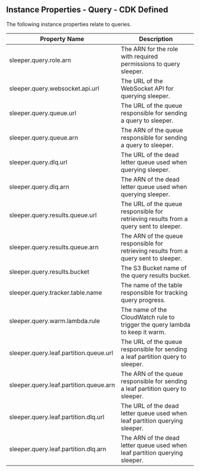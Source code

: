 ## Instance Properties - Query - CDK Defined

The following instance properties relate to queries.

| Property Name                          | Description                                                                           |
|----------------------------------------|---------------------------------------------------------------------------------------|
| sleeper.query.role.arn                 | The ARN for the role with required permissions to query sleeper.                      |
| sleeper.query.websocket.api.url        | The URL of the WebSocket API for querying sleeper.                                    |
| sleeper.query.queue.url                | The URL of the queue responsible for sending a query to sleeper.                      |
| sleeper.query.queue.arn                | The ARN of the queue responsible for sending a query to sleeper.                      |
| sleeper.query.dlq.url                  | The URL of the dead letter queue used when querying sleeper.                          |
| sleeper.query.dlq.arn                  | The ARN of the dead letter queue used when querying sleeper.                          |
| sleeper.query.results.queue.url        | The URL of the queue responsible for retrieving results from a query sent to sleeper. |
| sleeper.query.results.queue.arn        | The ARN of the queue responsible for retrieving results from a query sent to sleeper. |
| sleeper.query.results.bucket           | The S3 Bucket name of the query results bucket.                                       |
| sleeper.query.tracker.table.name       | The name of the table responsible for tracking query progress.                        |
| sleeper.query.warm.lambda.rule         | The name of the CloudWatch rule to trigger the query lambda to keep it warm.          |
| sleeper.query.leaf.partition.queue.url | The URL of the queue responsible for sending a leaf partition query to sleeper.       |
| sleeper.query.leaf.partition.queue.arn | The ARN of the queue responsible for sending a leaf partition query to sleeper.       |
| sleeper.query.leaf.partition.dlq.url   | The URL of the dead letter queue used when leaf partition querying sleeper.           |
| sleeper.query.leaf.partition.dlq.arn   | The ARN of the dead letter queue used when leaf partition querying sleeper.           |
